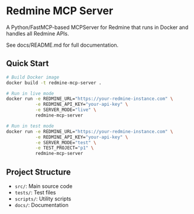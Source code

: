 # Redmine MCP Server

A Python/FastMCP-based MCPServer for Redmine that runs in Docker and handles all Redmine APIs.

See docs/README.md for full documentation.

## Quick Start

```bash
# Build Docker image
docker build -t redmine-mcp-server .

# Run in live mode
docker run -e REDMINE_URL="https://your-redmine-instance.com" \
           -e REDMINE_API_KEY="your-api-key" \
           -e SERVER_MODE="live" \
           redmine-mcp-server

# Run in test mode
docker run -e REDMINE_URL="https://your-redmine-instance.com" \
           -e REDMINE_API_KEY="your-api-key" \
           -e SERVER_MODE="test" \
           -e TEST_PROJECT="p1" \
           redmine-mcp-server
```

## Project Structure

- `src/`: Main source code
- `tests/`: Test files
- `scripts/`: Utility scripts
- `docs/`: Documentation

